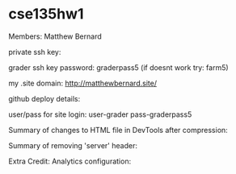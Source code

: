 # cse135hw1

Members: Matthew Bernard

private ssh key: 

grader ssh key password: graderpass5 (if doesnt work try: farm5)

my .site domain: http://matthewbernard.site/

github deploy details:

user/pass for site login: user-grader pass-graderpass5

Summary of changes to HTML file in DevTools after compression:

Summary of removing 'server' header:

Extra Credit: Analytics configuration:



